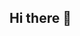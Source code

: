 ## Hi there 👋

<!--
**amitsindhwani/amitsindhwani** is a ✨ _special_ ✨ repository because its `README.md` (this file) appears on your GitHub profile.

Here are some ideas to get you started:
I am working as a Client Success Partner at R Systems, dedicated to fostering lasting client relationships and driving revenue growth. My passion lies in empowering clients on their digital transformation journeys and delivering high-quality digital product engineering solutions. With a focus on understanding unique business challenges, I craft and present tailored strategies while staying inspired by the joy of hands-on coding.

As someone who bridges strategy with execution, I thrive on transforming ideas into impactful solutions that make a difference. You can reach me through [LinkedIn](https://www.linkedin.com/in/amit-sindhwani).

Based in Toronto, Canada, I enjoy spending quality time with my wonderful wife and two amazing daughters, cherishing the moments that bring balance to life.

I recently enrolled in the **Machine Learning Foundation Certification program** at the **Data Sciences Institute, University of Toronto**. This 16-week intensive course covers a comprehensive range of topics, including:
- **Unix Shell Scripting** for automation and efficiency.
- **Collaborative Software Development** using Git/GitHub.
- **Python Programming** for data manipulation, analysis, and visualization.
- **SQL** for effective data management.
- **Data Visualization Tools** such as NumPy and Pandas.
- **Deep Learning Algorithms** using TensorFlow and PyTorch.
- **End-to-End Machine Learning Projects**, applying theoretical knowledge to real-world problems.
This repository showcases assignments and projects completed during this enriching learning journey.
-->
